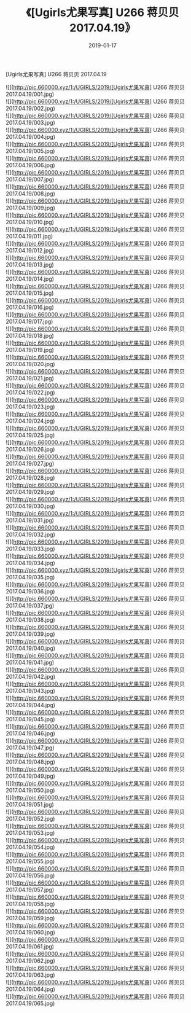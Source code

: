 ﻿---
layout: post
title:  《[Ugirls尤果写真] U266 蒋贝贝 2017.04.19》
date:   2019-01-17
img: http://pic.660000.xyz/1:/UGIRLS/2019/[Ugirls尤果写真] U266 蒋贝贝 2017.04.19/000.jpg
categories: [美女, 清纯, 唯美]
---

[Ugirls尤果写真] U266 蒋贝贝 2017.04.19

 ![](http://pic.660000.xyz/1:/UGIRLS/2019/[Ugirls尤果写真] U266 蒋贝贝 2017.04.19/001.jpg) <br>![](http://pic.660000.xyz/1:/UGIRLS/2019/[Ugirls尤果写真] U266 蒋贝贝 2017.04.19/002.jpg) <br>![](http://pic.660000.xyz/1:/UGIRLS/2019/[Ugirls尤果写真] U266 蒋贝贝 2017.04.19/003.jpg) <br>![](http://pic.660000.xyz/1:/UGIRLS/2019/[Ugirls尤果写真] U266 蒋贝贝 2017.04.19/004.jpg) <br>![](http://pic.660000.xyz/1:/UGIRLS/2019/[Ugirls尤果写真] U266 蒋贝贝 2017.04.19/005.jpg) <br>![](http://pic.660000.xyz/1:/UGIRLS/2019/[Ugirls尤果写真] U266 蒋贝贝 2017.04.19/006.jpg) <br>![](http://pic.660000.xyz/1:/UGIRLS/2019/[Ugirls尤果写真] U266 蒋贝贝 2017.04.19/007.jpg) <br>![](http://pic.660000.xyz/1:/UGIRLS/2019/[Ugirls尤果写真] U266 蒋贝贝 2017.04.19/008.jpg) <br>![](http://pic.660000.xyz/1:/UGIRLS/2019/[Ugirls尤果写真] U266 蒋贝贝 2017.04.19/009.jpg) <br>![](http://pic.660000.xyz/1:/UGIRLS/2019/[Ugirls尤果写真] U266 蒋贝贝 2017.04.19/010.jpg) <br>![](http://pic.660000.xyz/1:/UGIRLS/2019/[Ugirls尤果写真] U266 蒋贝贝 2017.04.19/011.jpg) <br>![](http://pic.660000.xyz/1:/UGIRLS/2019/[Ugirls尤果写真] U266 蒋贝贝 2017.04.19/012.jpg) <br>![](http://pic.660000.xyz/1:/UGIRLS/2019/[Ugirls尤果写真] U266 蒋贝贝 2017.04.19/013.jpg) <br>![](http://pic.660000.xyz/1:/UGIRLS/2019/[Ugirls尤果写真] U266 蒋贝贝 2017.04.19/014.jpg) <br>![](http://pic.660000.xyz/1:/UGIRLS/2019/[Ugirls尤果写真] U266 蒋贝贝 2017.04.19/015.jpg) <br>![](http://pic.660000.xyz/1:/UGIRLS/2019/[Ugirls尤果写真] U266 蒋贝贝 2017.04.19/016.jpg) <br>![](http://pic.660000.xyz/1:/UGIRLS/2019/[Ugirls尤果写真] U266 蒋贝贝 2017.04.19/017.jpg) <br>![](http://pic.660000.xyz/1:/UGIRLS/2019/[Ugirls尤果写真] U266 蒋贝贝 2017.04.19/018.jpg) <br>![](http://pic.660000.xyz/1:/UGIRLS/2019/[Ugirls尤果写真] U266 蒋贝贝 2017.04.19/019.jpg) <br>![](http://pic.660000.xyz/1:/UGIRLS/2019/[Ugirls尤果写真] U266 蒋贝贝 2017.04.19/020.jpg) <br>![](http://pic.660000.xyz/1:/UGIRLS/2019/[Ugirls尤果写真] U266 蒋贝贝 2017.04.19/021.jpg) <br>![](http://pic.660000.xyz/1:/UGIRLS/2019/[Ugirls尤果写真] U266 蒋贝贝 2017.04.19/022.jpg) <br>![](http://pic.660000.xyz/1:/UGIRLS/2019/[Ugirls尤果写真] U266 蒋贝贝 2017.04.19/023.jpg) <br>![](http://pic.660000.xyz/1:/UGIRLS/2019/[Ugirls尤果写真] U266 蒋贝贝 2017.04.19/024.jpg) <br>![](http://pic.660000.xyz/1:/UGIRLS/2019/[Ugirls尤果写真] U266 蒋贝贝 2017.04.19/025.jpg) <br>![](http://pic.660000.xyz/1:/UGIRLS/2019/[Ugirls尤果写真] U266 蒋贝贝 2017.04.19/026.jpg) <br>![](http://pic.660000.xyz/1:/UGIRLS/2019/[Ugirls尤果写真] U266 蒋贝贝 2017.04.19/027.jpg) <br>![](http://pic.660000.xyz/1:/UGIRLS/2019/[Ugirls尤果写真] U266 蒋贝贝 2017.04.19/028.jpg) <br>![](http://pic.660000.xyz/1:/UGIRLS/2019/[Ugirls尤果写真] U266 蒋贝贝 2017.04.19/029.jpg) <br>![](http://pic.660000.xyz/1:/UGIRLS/2019/[Ugirls尤果写真] U266 蒋贝贝 2017.04.19/030.jpg) <br>![](http://pic.660000.xyz/1:/UGIRLS/2019/[Ugirls尤果写真] U266 蒋贝贝 2017.04.19/031.jpg) <br>![](http://pic.660000.xyz/1:/UGIRLS/2019/[Ugirls尤果写真] U266 蒋贝贝 2017.04.19/032.jpg) <br>![](http://pic.660000.xyz/1:/UGIRLS/2019/[Ugirls尤果写真] U266 蒋贝贝 2017.04.19/033.jpg) <br>![](http://pic.660000.xyz/1:/UGIRLS/2019/[Ugirls尤果写真] U266 蒋贝贝 2017.04.19/034.jpg) <br>![](http://pic.660000.xyz/1:/UGIRLS/2019/[Ugirls尤果写真] U266 蒋贝贝 2017.04.19/035.jpg) <br>![](http://pic.660000.xyz/1:/UGIRLS/2019/[Ugirls尤果写真] U266 蒋贝贝 2017.04.19/036.jpg) <br>![](http://pic.660000.xyz/1:/UGIRLS/2019/[Ugirls尤果写真] U266 蒋贝贝 2017.04.19/037.jpg) <br>![](http://pic.660000.xyz/1:/UGIRLS/2019/[Ugirls尤果写真] U266 蒋贝贝 2017.04.19/038.jpg) <br>![](http://pic.660000.xyz/1:/UGIRLS/2019/[Ugirls尤果写真] U266 蒋贝贝 2017.04.19/039.jpg) <br>![](http://pic.660000.xyz/1:/UGIRLS/2019/[Ugirls尤果写真] U266 蒋贝贝 2017.04.19/040.jpg) <br>![](http://pic.660000.xyz/1:/UGIRLS/2019/[Ugirls尤果写真] U266 蒋贝贝 2017.04.19/041.jpg) <br>![](http://pic.660000.xyz/1:/UGIRLS/2019/[Ugirls尤果写真] U266 蒋贝贝 2017.04.19/042.jpg) <br>![](http://pic.660000.xyz/1:/UGIRLS/2019/[Ugirls尤果写真] U266 蒋贝贝 2017.04.19/043.jpg) <br>![](http://pic.660000.xyz/1:/UGIRLS/2019/[Ugirls尤果写真] U266 蒋贝贝 2017.04.19/044.jpg) <br>![](http://pic.660000.xyz/1:/UGIRLS/2019/[Ugirls尤果写真] U266 蒋贝贝 2017.04.19/045.jpg) <br>![](http://pic.660000.xyz/1:/UGIRLS/2019/[Ugirls尤果写真] U266 蒋贝贝 2017.04.19/046.jpg) <br>![](http://pic.660000.xyz/1:/UGIRLS/2019/[Ugirls尤果写真] U266 蒋贝贝 2017.04.19/047.jpg) <br>![](http://pic.660000.xyz/1:/UGIRLS/2019/[Ugirls尤果写真] U266 蒋贝贝 2017.04.19/048.jpg) <br>![](http://pic.660000.xyz/1:/UGIRLS/2019/[Ugirls尤果写真] U266 蒋贝贝 2017.04.19/049.jpg) <br>![](http://pic.660000.xyz/1:/UGIRLS/2019/[Ugirls尤果写真] U266 蒋贝贝 2017.04.19/050.jpg) <br>![](http://pic.660000.xyz/1:/UGIRLS/2019/[Ugirls尤果写真] U266 蒋贝贝 2017.04.19/051.jpg) <br>![](http://pic.660000.xyz/1:/UGIRLS/2019/[Ugirls尤果写真] U266 蒋贝贝 2017.04.19/052.jpg) <br>![](http://pic.660000.xyz/1:/UGIRLS/2019/[Ugirls尤果写真] U266 蒋贝贝 2017.04.19/053.jpg) <br>![](http://pic.660000.xyz/1:/UGIRLS/2019/[Ugirls尤果写真] U266 蒋贝贝 2017.04.19/054.jpg) <br>![](http://pic.660000.xyz/1:/UGIRLS/2019/[Ugirls尤果写真] U266 蒋贝贝 2017.04.19/055.jpg) <br>![](http://pic.660000.xyz/1:/UGIRLS/2019/[Ugirls尤果写真] U266 蒋贝贝 2017.04.19/056.jpg) <br>![](http://pic.660000.xyz/1:/UGIRLS/2019/[Ugirls尤果写真] U266 蒋贝贝 2017.04.19/057.jpg) <br>![](http://pic.660000.xyz/1:/UGIRLS/2019/[Ugirls尤果写真] U266 蒋贝贝 2017.04.19/058.jpg) <br>![](http://pic.660000.xyz/1:/UGIRLS/2019/[Ugirls尤果写真] U266 蒋贝贝 2017.04.19/059.jpg) <br>![](http://pic.660000.xyz/1:/UGIRLS/2019/[Ugirls尤果写真] U266 蒋贝贝 2017.04.19/060.jpg) <br>![](http://pic.660000.xyz/1:/UGIRLS/2019/[Ugirls尤果写真] U266 蒋贝贝 2017.04.19/061.jpg) <br>![](http://pic.660000.xyz/1:/UGIRLS/2019/[Ugirls尤果写真] U266 蒋贝贝 2017.04.19/062.jpg) <br>![](http://pic.660000.xyz/1:/UGIRLS/2019/[Ugirls尤果写真] U266 蒋贝贝 2017.04.19/063.jpg) <br>![](http://pic.660000.xyz/1:/UGIRLS/2019/[Ugirls尤果写真] U266 蒋贝贝 2017.04.19/064.jpg) <br>![](http://pic.660000.xyz/1:/UGIRLS/2019/[Ugirls尤果写真] U266 蒋贝贝 2017.04.19/065.jpg) <br>